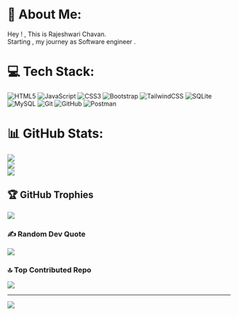 # 💫 About Me:
Hey ! , This is Rajeshwari Chavan. <br>Starting , my journey as Software engineer . 


# 💻 Tech Stack:
![HTML5](https://img.shields.io/badge/html5-%23E34F26.svg?style=flat&logo=html5&logoColor=white) ![JavaScript](https://img.shields.io/badge/javascript-%23323330.svg?style=flat&logo=javascript&logoColor=%23F7DF1E) ![CSS3](https://img.shields.io/badge/css3-%231572B6.svg?style=flat&logo=css3&logoColor=white) ![Bootstrap](https://img.shields.io/badge/bootstrap-%238511FA.svg?style=flat&logo=bootstrap&logoColor=white) ![TailwindCSS](https://img.shields.io/badge/tailwindcss-%2338B2AC.svg?style=flat&logo=tailwind-css&logoColor=white) ![SQLite](https://img.shields.io/badge/sqlite-%2307405e.svg?style=flat&logo=sqlite&logoColor=white) ![MySQL](https://img.shields.io/badge/mysql-4479A1.svg?style=flat&logo=mysql&logoColor=white) ![Git](https://img.shields.io/badge/git-%23F05033.svg?style=flat&logo=git&logoColor=white) ![GitHub](https://img.shields.io/badge/github-%23121011.svg?style=flat&logo=github&logoColor=white) ![Postman](https://img.shields.io/badge/Postman-FF6C37?style=flat&logo=postman&logoColor=white)
# 📊 GitHub Stats:
![](https://github-readme-stats.vercel.app/api?username=Rajeshwari-Chavan&theme=dark&hide_border=false&include_all_commits=false&count_private=false)<br/>
![](https://nirzak-streak-stats.vercel.app/?user=Rajeshwari-Chavan&theme=dark&hide_border=false)<br/>
![](https://github-readme-stats.vercel.app/api/top-langs/?username=Rajeshwari-Chavan&theme=dark&hide_border=false&include_all_commits=false&count_private=false&layout=compact)

## 🏆 GitHub Trophies
![](https://github-profile-trophy.vercel.app/?username=Rajeshwari-Chavan&theme=radical&no-frame=false&no-bg=true&margin-w=4)

### ✍️ Random Dev Quote
![](https://quotes-github-readme.vercel.app/api?type=horizontal&theme=radical)

### 🔝 Top Contributed Repo
![](https://github-contributor-stats.vercel.app/api?username=Rajeshwari-Chavan&limit=5&theme=dark&combine_all_yearly_contributions=true)

---
[![](https://visitcount.itsvg.in/api?id=Rajeshwari-Chavan&icon=0&color=0)](https://visitcount.itsvg.in)

<!-- Proudly created with GPRM ( https://gprm.itsvg.in ) -->